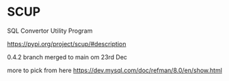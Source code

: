 # SCUP

SQL Convertor Utility Program

https://pypi.org/project/scup/#description


0.4.2 branch merged to main om 23rd Dec

more to pick from here 
https://dev.mysql.com/doc/refman/8.0/en/show.html
